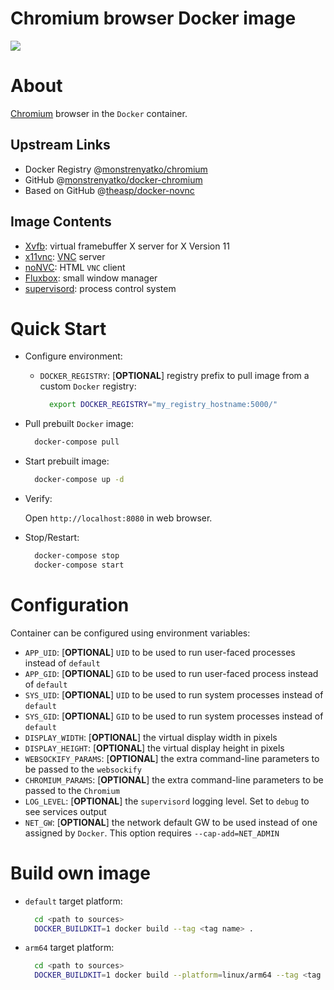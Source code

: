 Chromium browser Docker image
=============================

[![](https://github.com/monstrenyatko/docker-chromium/workflows/ci/badge.svg?branch=master)](https://github.com/monstrenyatko/docker-chromium/actions?query=workflow%3Aci)

About
=====

[Chromium](https://www.chromium.org) browser in the `Docker` container.

Upstream Links
--------------
* Docker Registry @[monstrenyatko/chromium](https://hub.docker.com/r/monstrenyatko/chromium/)
* GitHub @[monstrenyatko/docker-chromium](https://github.com/monstrenyatko/docker-chromium)
* Based on GitHub @[theasp/docker-novnc](https://github.com/theasp/docker-novnc)

Image Contents
--------------

* [Xvfb](http://www.x.org/releases/X11R7.6/doc/man/man1/Xvfb.1.xhtml): virtual framebuffer X server for X Version 11
* [x11vnc](http://www.karlrunge.com/x11vnc/): [VNC](https://en.wikipedia.org/wiki/Virtual_Network_Computing) server
* [noNVC](https://novnc.com): HTML `VNC` client
* [Fluxbox](http://www.fluxbox.org): small window manager
* [supervisord](http://supervisord.org): process control system


Quick Start
===========

* Configure environment:

  - `DOCKER_REGISTRY`: [**OPTIONAL**] registry prefix to pull image from a custom `Docker` registry:

    ```sh
      export DOCKER_REGISTRY="my_registry_hostname:5000/"
    ```
* Pull prebuilt `Docker` image:

  ```sh
    docker-compose pull
  ```
* Start prebuilt image:

  ```sh
    docker-compose up -d
  ```
* Verify:

  Open `http://localhost:8080` in web browser.

* Stop/Restart:

  ```sh
    docker-compose stop
    docker-compose start
  ```


Configuration
=============

Container can be configured using environment variables:

* `APP_UID`: [**OPTIONAL**] `UID` to be used to run user-faced processes instead of `default`
* `APP_GID`: [**OPTIONAL**] `GID` to be used to run user-faced process instead of `default`
* `SYS_UID`: [**OPTIONAL**] `UID` to be used to run system processes instead of `default`
* `SYS_GID`: [**OPTIONAL**] `GID` to be used to run system processes instead of `default`
* `DISPLAY_WIDTH`: [**OPTIONAL**] the virtual display width in pixels
* `DISPLAY_HEIGHT`: [**OPTIONAL**] the virtual display height in pixels
* `WEBSOCKIFY_PARAMS`: [**OPTIONAL**] the extra command-line parameters to be passed to the `websockify`
* `CHROMIUM_PARAMS`: [**OPTIONAL**] the extra command-line parameters to be passed to the `Chromium`
* `LOG_LEVEL`: [**OPTIONAL**] the `supervisord` logging level. Set to `debug` to see services output
* `NET_GW`: [**OPTIONAL**] the network default GW to be used instead of one assigned by `Docker`.
  This option requires `--cap-add=NET_ADMIN`


Build own image
===============

* `default` target platform:

  ```sh
    cd <path to sources>
    DOCKER_BUILDKIT=1 docker build --tag <tag name> .
  ```
* `arm64` target platform:

  ```sh
    cd <path to sources>
    DOCKER_BUILDKIT=1 docker build --platform=linux/arm64 --tag <tag name> .
  ```
